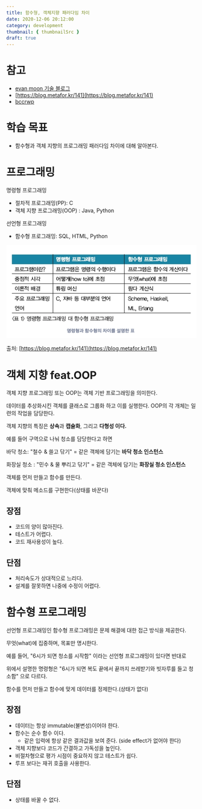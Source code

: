 ```yaml
---
title: 함수형, 객체지향 패러다임 차이
date: 2020-12-06 20:12:00
category: development
thumbnail: { thumbnailSrc }
draft: true
---
```


# 참고

- [evan moon 기술 블로그](https://evan-moon.github.io/2019/08/24/what-is-object-oriented-programming/)
- [https://blog.metafor.kr/141](https://blog.metafor.kr/141)
- [bccrwp](https://ko.bccrwp.org/compare/difference-between-oop-and-functional-programming-fc991b/)

# 학습 목표

- 함수형과 객체 지향의 프로그래밍 패러다임 차이에 대해 알아본다.

# 프로그래밍

명령형 프로그래밍

- 절차적 프로그래밍(PP): C
- 객체 지향 프로그래밍(OOP) : Java, Python

선언형 프로그래밍

- 함수형 프로그래밍:  SQL, HTML, Python

![oop](./images/oop/1.png)

출처: [https://blog.metafor.kr/141](https://blog.metafor.kr/141)

# 객체 지향 feat.OOP

객체 지향 프로그래밍 또는 OOP는 객체 기반 프로그래밍을 의미한다.

데이터를 추상화시킨 객체를 클래스로 그룹화 하고 이를 실행한다. OOP의 각 개체는 일련의 작업을 담당한다.

객체 지향의 특징은 **상속**과 **캡슐화**, 그리고 **다형성 이다.**

예를 들어 구역으로 나눠 청소를 담당한다고 하면

바닥 청소: "철수 & 쓸고 닦기" = 같은 객체에 담기는 **바닥 청소 인스턴스**

화장실 청소 : "민수 & 물 뿌리고 닦기" = 같은 객체에 담기는 **화장실 청소 인스턴스**

객체를 먼저 만들고 함수를 만든다.

객체에 맞춰 메소드를 구현한다(상태를 바꾼다)

## 장점

- 코드의 양이 많아진다.
- 테스트가 어렵다.
- 코드 재사용성이 높다.

## 단점

- 처리속도가 상대적으로 느리다.
- 설계를 잘못하면 나중에 수정이 어렵다.

# 함수형 프로그래밍

선언형 프로그래밍인 함수형 프로그래밍은 문제 해결에 대한 접근 방식을 제공한다.

무엇(what)에 집중하며, 목표만 명시한다.

예를 들어, "6시가 되면 청소를 시작함" 이라는 선언형 프로그래밍이 있다면 반대로

위에서 설명한 명령형은 "6시가 되면 복도 끝에서 끝까지 쓰레받기와 빗자루를 들고 청소함" 으로 다르다.

함수를 먼저 만들고 함수에 맞게 데이터를 정제한다.(상태가 없다)

## 장점

- 데이터는 항상 immutable(불변성)이어야 한다.
- 함수는 순수 함수 이다.
    - 같은 입력에 항상 같은 결과값을 보여 준다. (side effect가 없어야 한다)
- 객체 지향보다 코드가 간결하고 가독성을 높인다.
- 비절차형으로 평가 시점이 중요하지 않고 테스트가 쉽다.
- 루프 보다는 재귀 호출을 사용한다.

## 단점

- 상태를 바꿀 수 없다.